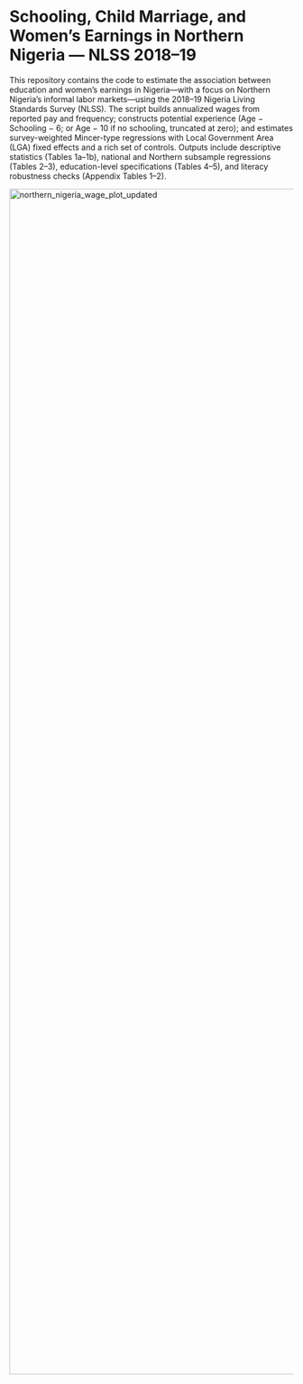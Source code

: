 # **Schooling, Child Marriage, and Women’s Earnings in Northern Nigeria — NLSS 2018–19**

This repository contains the code to estimate the association between education and women’s earnings in Nigeria—with a focus on Northern Nigeria’s informal labor markets—using the 2018–19 Nigeria Living Standards Survey (NLSS). The script builds annualized wages from reported pay and frequency; constructs potential experience (Age − Schooling − 6; or Age − 10 if no schooling, truncated at zero); and estimates survey-weighted Mincer-type regressions with Local Government Area (LGA) fixed effects and a rich set of controls. Outputs include descriptive statistics (Tables 1a–1b), national and Northern subsample regressions (Tables 2–3), education-level specifications (Tables 4–5), and literacy robustness checks (Appendix Tables 1–2).

<img width="3000" height="2100" alt="northern_nigeria_wage_plot_updated" src="https://github.com/user-attachments/assets/1ecbb5ae-aa09-4385-bbf1-cb0f90f52d53" />
